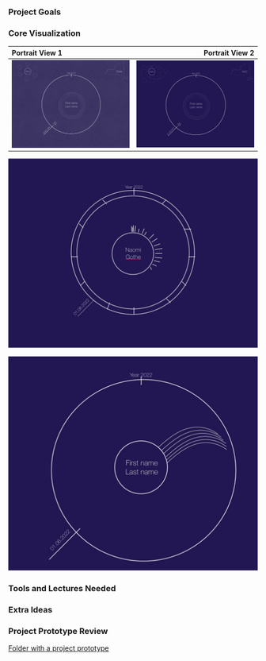 ### Project Goals

### Core Visualization

Portrait View 1           |  Portrait View 2
:-------------------------|-------------------------:
![Portrait View 1](./milestone_imgs/Portrait_view1.jpg "Portrait View 1")  |  ![Portrait View 2](./milestone_imgs/Portrait_view2.jpg "Portrait View 2")

![Portrait View 3](./milestone_imgs/Portrait_view3.jpg "Portrait View 3")

![Portrait View 4](./milestone_imgs/Portrait_view4.jpg "Portrait View 4")


### Tools and Lectures Needed

### Extra Ideas

### Project Prototype Review

[Folder with a project prototype](page)

